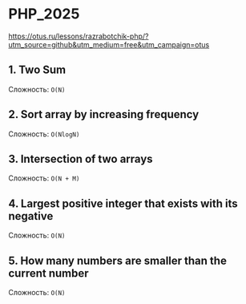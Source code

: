 # PHP_2025

https://otus.ru/lessons/razrabotchik-php/?utm_source=github&utm_medium=free&utm_campaign=otus


## 1. Two Sum

Сложность: `O(N)`

## 2. Sort array by increasing frequency

Сложность: `O(NlogN)`

## 3. Intersection of two arrays

Сложность: `O(N + M)`

## 4. Largest positive integer that exists with its negative

Сложность: `O(N)`

## 5. How many numbers are smaller than the current number

Сложность: `O(N)`
